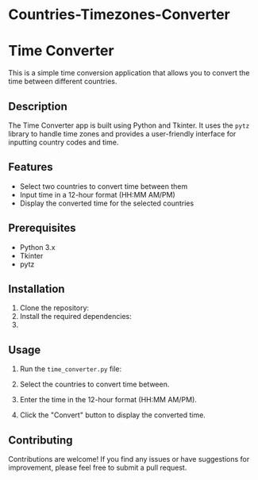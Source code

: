 # Countries-Timezones-Converter
# Time Converter

This is a simple time conversion application that allows you to convert the time between different countries.

## Description

The Time Converter app is built using Python and Tkinter. It uses the `pytz` library to handle time zones and provides a user-friendly interface for inputting country codes and time.

## Features

- Select two countries to convert time between them
- Input time in a 12-hour format (HH:MM AM/PM)
- Display the converted time for the selected countries

## Prerequisites

- Python 3.x
- Tkinter
- pytz

## Installation

1. Clone the repository:
2. Install the required dependencies:
3.  
## Usage

1. Run the `time_converter.py` file:

2. Select the countries to convert time between.
3. Enter the time in the 12-hour format (HH:MM AM/PM).
4. Click the "Convert" button to display the converted time.

## Contributing

Contributions are welcome! If you find any issues or have suggestions for improvement, please feel free to submit a pull request.







